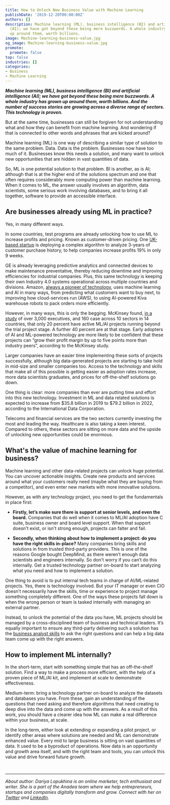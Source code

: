 ```yaml
---
title: How to Unlock New Business Value with Machine Learning
publishDate: '2019-12-20T00:00:00Z'
authors: []
description: Machine learning (ML), business intelligence (BI) and artificial intelligence
  (AI); we have got beyond these being mere buzzwords. A whole industry has grown
  up around them, worth billions.
image: Machine-learning-business-value.jpg
og_image: Machine-learning-business-value.jpg
promote:
  promote: false
top: false
industries: []
categories:
- Business
- Machine Learning
---
```

<script type="application/ld+json">
{
 "@context": "https://schema.org",
 "@type": "Article",
 "author": "Anadea",
 "name": "How to Unlock New Business Value with Machine Learning"
}
</script>

***Machine learning (ML), business intelligence (BI) and artificial intelligence (AI); we have got beyond these being mere buzzwords. A whole industry has grown up around them, worth billions. And the number of success stories are growing across a diverse range of sectors. This technology is proven.***

But at the same time, businesses can still be forgiven for not understanding what and how they can benefit from machine learning. And wondering if that is connected to other words and phrases that are kicked around? 

Machine learning (ML) is one way of describing a similar type of solution to the same problem. Data. Data is the problem. Businesses now have too much of it. Businesses know this needs a solution, and many want to unlock new opportunities that are hidden in vast quantities of data. 

So, ML is one potential solution to that problem. BI is another, as is AI; although that is at the higher end of the solutions spectrum and one that often requires considerably more computing power than machine learning. When it comes to ML, the answer usually involves an algorithm, data scientists, some serious work involving databases, and to bring it all together, software to provide an accessible interface. 

## Are businesses already using ML in practice? 

Yes, in many different ways. 

In some countries, test programs are already unlocking how to use ML to increase profits and pricing. Known as customer-driven pricing. One <a href="https://www.bubo.ai/" target="_blank">UK-based startup</a> is deploying a complex algorithm to analyze 3-years of customer purchase history, to help companies increase profits 19% in only 9 weeks. 

GE is already leveraging predictive analytics and connected devices to make maintenance preventative, thereby reducing downtime and improving efficiencies for industrial companies. Plus, this same technology is keeping their own Industry 4.0 systems operational across multiple countries and divisions. Amazon, <a href="https://www.mckinsey.com/business-functions/mckinsey-analytics/our-insights/how-to-make-ai-work-for-your-business" target="_blank">always a pioneer of technology</a>, uses machine learning and AI in many ways, from predicting what customers want to buy next, to improving how cloud-services run (AWS), to using AI-powered Kiva warehouse robots to pack orders more efficiently. 

However, in many ways, this is only the begging. McKinsey found, <a href="https://www.mckinsey.com/business-functions/mckinsey-analytics/our-insights/how-to-make-ai-work-for-your-business" target="_blank">in a study</a> of over 3,000 executives, and 160 case across 10 sectors in 14 countries, that only 20 percent have active ML/AI projects running beyond the trial project stage. A further 40 percent are at that stage. Early adopters of AI and ML-powered technology are more likely to be confident that these projects can “grow their profit margin by up to five points more than industry peers”, according to the McKinsey study. 

Larger companies have an easier time implementing these sorts of projects successfully, although big data-generated projects are starting to take hold in mid-size and smaller companies too. Access to the technology and skills that make all of this possible is getting easier as adoption rates increase, more data scientists graduates, and prices for off-the-shelf solutions go down. 

One thing is clear: more companies than ever are putting time and effort into this new technology. Investment in ML and data related solutions is expected to increase from $35.8 billion in 2019 to $79.2 billion in 2022, according to the International Data Corporation.

Telecoms and financial services are the two sectors currently investing the most and leading the way. Healthcare is also taking a keen interest. Compared to others, these sectors are sitting on more data and the upside of unlocking new opportunities could be enormous. 

## What's the value of machine learning for business? 

Machine learning and other data-related projects can unlock huge potential. You can uncover actionable insights. Create new products and services around what your customers really need (maybe what they are buying from a competitor), and even enter new markets with more innovative solutions. 

However, as with any technology project, you need to get the fundamentals in place first: 

* **Firstly, let’s make sure there is support at senior levels, and even the board.** Companies that do well when it comes to ML/AI adoption have C suite, business owner and board level support. When that support doesn't exist, or isn't strong enough, projects can falter and fail. 

* **Secondly, when thinking about how to implement a project: do you have the right skills in-place?** Many companies bring skills and solutions in from trusted third-party providers. This is one of the reasons Google bought DeepMind, as there weren’t enough data scientists and engineers internally. So don't worry if you can’t do this internally. Get a trusted technology partner on-board to start analyzing what you need and how to implement a solution. 

One thing to avoid is to put internal tech teams in charge of AI/ML-related projects. Yes, there is technology involved. But your IT manager or even CIO doesn't necessarily have the skills, time or experience to project manage something completely different. One of the ways these projects fall down is when the wrong person or team is tasked internally with managing an external partner. 

Instead, to unlock the potential of the data you have, ML projects should be managed by a cross-disciplined team of business and technical leaders. It’s equally important to ensure any third-party delivering such a solution has the <a href="https://anadea.info/guides/business-analyst-role" target="_blank">business analyst skills</a> to ask the right questions and can help a big data team come up with the right answers. 

## How to implement ML internally? 

In the short-term, start with something simple that has an off-the-shelf solution. Find a way to make a process more efficient, with the help of a proven piece of ML/AI kit, and implement at scale to demonstrate effectiveness. 

Medium-term: bring a technology partner on-board to analyze the datasets and databases you have. From these, gain an understanding of the questions that need asking and therefore algorithms that need creating to deep dive into the data and come up with the answers. As a result of this work, you should have a clearer idea how ML can make a real difference within your business, at scale. 

In the long-term, either look at extending or expanding a pilot project, or identify other areas where solutions are needed and ML can demonstrate enhanced value. Every mid to large business is sitting on vast quantities of data. It used to be a byproduct of operations. Now data is an opportunity and growth area itself, and with the right team and tools, you can unlock this value and drive forward future growth.


<br />

---
*About author: Dariya Lopukhina is an online marketer, tech enthusiast and writer. She is a part of the Anadea team where we help entrepreneurs, startups and companies digitally transform and grow. Connect with her on <a href="https://twitter.com/DariyaLopukhina" rel="nofollow" target="_blank">Twitter</a> and <a href="https://www.linkedin.com/in/dariyalopukhina/" rel="nofollow" target="_blank">LinkedIn</a>.*